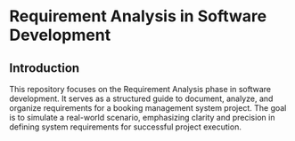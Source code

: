 # Requirement Analysis in Software Development

## Introduction
This repository focuses on the Requirement Analysis phase in software development. 
It serves as a structured guide to document, analyze, and organize requirements for a booking management system project. 
The goal is to simulate a real-world scenario, emphasizing clarity and precision in defining system requirements for successful project execution.
